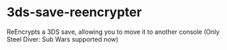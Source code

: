 # 3ds-save-reencrypter
ReEncrypts a 3DS save, allowing you to move it to another console (Only Steel Diver: Sub Wars supported now)
